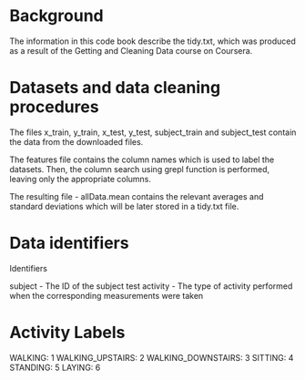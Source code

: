 Background
==========

The information in this code book describe the tidy.txt, which was
produced as a result of the Getting and Cleaning Data course on
Coursera.

Datasets and data cleaning procedures
=====================================

The files x\_train, y\_train, x\_test, y\_test, subject\_train and
subject\_test contain the data from the downloaded files.

The features file contains the column names which is used to label the
datasets. Then, the column search using grepl function is performed,
leaving only the appropriate columns.

The resulting file - allData.mean contains the relevant averages and
standard deviations which will be later stored in a tidy.txt file.

Data identifiers
================

Identifiers

subject - The ID of the subject test activity - The type of activity
performed when the corresponding measurements were taken

Activity Labels
===============

WALKING: 1 WALKING\_UPSTAIRS: 2 WALKING\_DOWNSTAIRS: 3 SITTING: 4
STANDING: 5 LAYING: 6
